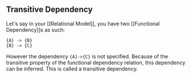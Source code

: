 ## Transitive Dependency
Let's say in your [[Relational Model]], you have two [[Functional Dependency]]s as such:

```
{A} -> {B}
{B} -> {C}
```
However the dependency `{A}->{C}` is not specified. Because of the transitive property of the functional dependency relation, this dependency can be inferred. This is called a transitive dependency.